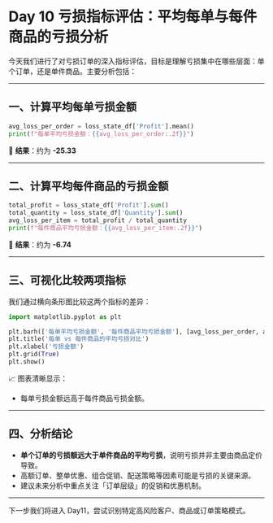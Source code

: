 # Day 10 亏损指标评估：平均每单与每件商品的亏损分析

今天我们进行了对亏损订单的深入指标评估，目标是理解亏损集中在哪些层面：单个订单，还是单件商品。主要分析包括：

---

## 一、计算平均每单亏损金额

```python
avg_loss_per_order = loss_state_df['Profit'].mean()
print(f"每单平均亏损金额：{{avg_loss_per_order:.2f}}")
```

📌 **结果**：约为 **-25.33**

---

## 二、计算平均每件商品的亏损金额

```python
total_profit = loss_state_df['Profit'].sum()
total_quantity = loss_state_df['Quantity'].sum()
avg_loss_per_item = total_profit / total_quantity
print(f"每件商品平均亏损金额：{{avg_loss_per_item:.2f}}")
```

📌 **结果**：约为 **-6.74**

---

## 三、可视化比较两项指标

我们通过横向条形图比较这两个指标的差异：

```python
import matplotlib.pyplot as plt

plt.barh(['每单平均亏损金额', '每件商品平均亏损金额'], [avg_loss_per_order, avg_loss_per_item], color='tomato')
plt.title('每单 vs 每件商品的平均亏损对比')
plt.xlabel('亏损金额')
plt.grid(True)
plt.show()
```

📈 图表清晰显示：

- 每单亏损金额远高于每件商品亏损金额。

---

## 四、分析结论

- **单个订单的亏损额远大于单件商品的平均亏损**，说明亏损并非主要由商品定价导致。
- 高额订单、整单优惠、组合促销、配送策略等因素可能是亏损的关键来源。
- 建议未来分析中重点关注「订单层级」的促销和优惠机制。

---

下一步我们将进入 Day11，尝试识别特定高风险客户、商品或订单策略模式。